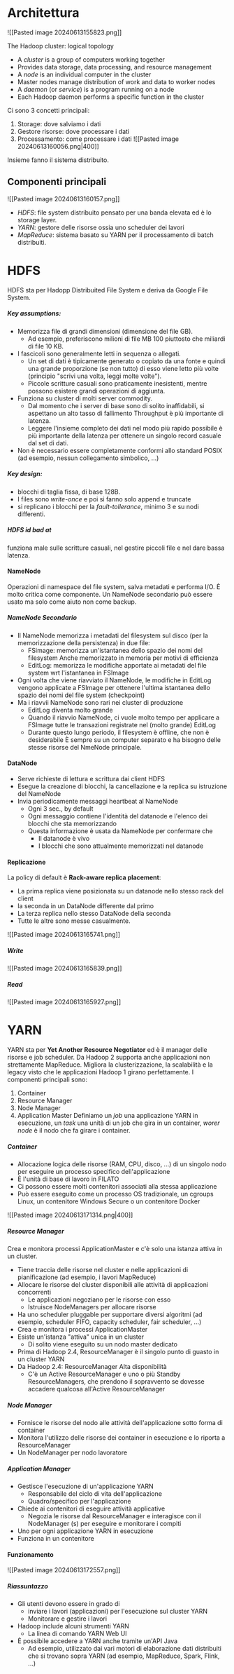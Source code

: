 
# Architettura

![[Pasted image 20240613155823.png]]

The Hadoop cluster: logical topology
* A *cluster* is a group of computers working together
* Provides data storage, data processing, and resource management
* A *node* is an individual computer in the cluster
* Master nodes manage distribution of work and data to worker nodes
* A *daemon* (or *service*) is a program running on a node
* Each Hadoop daemon performs a specific function in the cluster

Ci sono 3 concetti principali:
1. Storage: dove salviamo i dati
2. Gestore risorse: dove processare i dati
3. Processamento: come processare i dati
![[Pasted image 20240613160056.png|400]]

Insieme fanno il sistema distribuito. 

## Componenti principali
![[Pasted image 20240613160157.png]]
* *HDFS*: file system distribuito pensato per una banda elevata ed è lo storage layer.
* *YARN*: gestore delle risorse ossia uno scheduler dei lavori
* *MapReduce*: sistema basato su YARN per il processamento di batch distribuiti. 

# HDFS

HDFS sta per Hadopp Distribuited File System e deriva da Google File System. 
##### Key assumptions:
- Memorizza file di grandi dimensioni (dimensione del file GB). 
	- Ad esempio, preferiscono milioni di file MB 100 piuttosto che miliardi di file 10 KB. 
- I fascicoli sono generalmente letti in sequenza o allegati. 
	- Un set di dati è tipicamente generato o copiato da una fonte e quindi una grande proporzione (se non tutto) di esso viene letto più volte (principio "scrivi una volta, leggi molte volte"). 
	- Piccole scritture casuali sono praticamente inesistenti, mentre possono esistere grandi operazioni di aggiunta. 
- Funziona su cluster di molti server commodity. 
	- Dal momento che i server di base sono di solito inaffidabili, si aspettano un alto tasso di fallimento Throughput è più importante di latenza. 
	- Leggere l'insieme completo dei dati nel modo più rapido possibile è più importante della latenza per ottenere un singolo record casuale dal set di dati. 
- Non è necessario essere completamente conformi allo standard POSIX (ad esempio, nessun collegamento simbolico, ...)

##### Key design:
- blocchi di taglia fissa, di base 128B.
- I files sono *write-once* e poi si fanno solo append e truncate
- si replicano i blocchi per la *fault-tollerance*, minimo 3 e su nodi differenti.

##### HDFS id bad at
funziona male sulle scritture casuali, nel gestire piccoli file e nel dare bassa latenza.

#### NameNode
Operazioni di namespace del file system, salva metadati e performa I/O. È molto critica come componente. Un NameNode secondario può essere usato ma solo come aiuto non come backup. 
##### NameNode Secondario
- Il NameNode memorizza i metadati del filesystem sul disco (per la memorizzazione della persistenza) in due file: 
	- FSimage: memorizza un'istantanea dello spazio dei nomi del filesystem Anche memorizzato in memoria per motivi di efficienza 
	- EditLog: memorizza le modifiche apportate ai metadati del file system wrt l'istantanea in FSImage 
- Ogni volta che viene riavviato il NameNode, le modifiche in EditLog vengono applicate a FSImage per ottenere l'ultima istantanea dello spazio dei nomi del file system (checkpoint)
- Ma i riavvii NameNode sono rari nei cluster di produzione 
	- EditLog diventa molto grande 
	- Quando il riavvio NameNode, ci vuole molto tempo per applicare a FSImage tutte le transazioni registrate nel (molto grande) EditLog 
	- Durante questo lungo periodo, il filesystem è offline, che non è desiderabile
È sempre su un computer separato e ha bisogno delle stesse risorse del NmeNode principale.

#### DataNode
- Serve richieste di lettura e scrittura dai client HDFS 
- Esegue la creazione di blocchi, la cancellazione e la replica su istruzione del NameNode
- Invia periodicamente messaggi heartbeat al NameNode 
	- Ogni 3 sec., by default 
	- Ogni messaggio contiene l'identità del datanode e l'elenco dei blocchi che sta memorizzando 
	- Questa informazione è usata da NameNode per confermare che 
		- Il datanode è vivo 
		- I blocchi che sono attualmente memorizzati nel datanode

#### Replicazione
La policy di default è **Rack-aware replica placement**:
- La prima replica viene posizionata su un datanode nello stesso rack del client
- la seconda in un DataNode differente dal primo
- La terza replica nello stesso DataNode della seconda
- Tutte le altre sono messe casualmente.

![[Pasted image 20240613165741.png]]
##### Write
![[Pasted image 20240613165839.png]]

##### Read
![[Pasted image 20240613165927.png]]

# YARN
YARN sta per **Yet Another Resource Negotiator** ed è il manager delle risorse e job scheduler. Da Hadoop 2 supporta anche applicazioni non strettamente MapReduce.
Migliora la clusterizzazione, la scalabilità e la legacy visto che le applicazioni Hadoop 1 girano perfettamente.
I componenti principali sono:
1. Container
2. Resource Manager
3. Node Manager
4. Application Master
Definiamo un *job* una applicazione YARN in esecuzione, un *task* una unità di un job che gira in un container, *worer node* è il nodo che fa girare i container. 

##### Container
- Allocazione logica delle risorse (RAM, CPU, disco, ...) di un singolo nodo per eseguire un processo specifico dell'applicazione
- È l'unità di base di lavoro in FILATO
- Ci possono essere molti contenitori associati alla stessa applicazione
- Può essere eseguito come un processo OS tradizionale, un cgroups Linux, un contenitore Windows Secure o un contenitore Docker

![[Pasted image 20240613171314.png|400]]

##### Resource Manager
Crea e monitora processi ApplicationMaster e c'è solo una istanza attiva in un cluster. 
- Tiene traccia delle risorse nel cluster e nelle applicazioni di pianificazione (ad esempio, i lavori MapReduce)
- Allocare le risorse del cluster disponibili alle attività di applicazioni concorrenti
	- Le applicazioni negoziano per le risorse con esso
	- Istruisce NodeManagers per allocare risorse
- Ha uno scheduler pluggable per supportare diversi algoritmi (ad esempio, scheduler FIFO, capacity scheduler, fair scheduler, ...)
- Crea e monitora i processi ApplicationMaster
- Esiste un'istanza "attiva" unica in un cluster
	- Di solito viene eseguito su un nodo master dedicato
- Prima di Hadoop 2.4, ResourceManager è il singolo punto di guasto in un cluster YARN
- Da Hadoop 2.4: ResourceManager Alta disponibilità
	- C'è un Active ResourceManager e uno o più Standby ResourceManagers, che prendono il sopravvento se dovesse accadere qualcosa all'Active ResourceManager

##### Node Manager
- Fornisce le risorse del nodo alle attività dell'applicazione sotto forma di container
- Monitora l'utilizzo delle risorse dei container in esecuzione e lo riporta a ResourceManager
- Un NodeManager per nodo lavoratore

##### Application Manager
- Gestisce l'esecuzione di un'applicazione YARN
	- Responsabile del ciclo di vita dell'applicazione
	- Quadro/specifico per l'applicazione
- Chiede ai contenitori di eseguire attività applicative
	- Negozia le risorse dal ResourceManager e interagisce con il NodeManager (s) per eseguire e monitorare i compiti
- Uno per ogni applicazione YARN in esecuzione
- Funziona in un contenitore

#### Funzionamento
![[Pasted image 20240613172557.png]]

##### Riassuntazzo
- Gli utenti devono essere in grado di 
	- inviare i lavori (applicazioni) per l'esecuzione sul cluster YARN 
	- Monitorare e gestire i lavori
- Hadoop include alcuni strumenti YARN
	- La linea di comando YARN Web UI
- È possibile accedere a YARN anche tramite un'API Java
	- Ad esempio, utilizzato dai vari motori di elaborazione dati distribuiti che si trovano sopra YARN (ad esempio, MapReduce, Spark, Flink, ...)